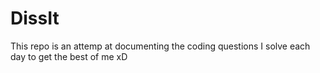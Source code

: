 # DissIt

This repo is an attemp at documenting the coding questions I solve each day to get the best of me xD
